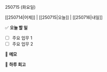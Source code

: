 250715 (화요일)

[[250714|어제]] | [[250715|오늘]] | [[250716|내일]]

✅ **오늘 할 일**
- [ ] 주요 업무 1  
- [ ] 주요 업무 2

📝 **메모**

🌙 **하루 회고**
